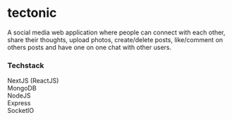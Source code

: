 # tectonic

A social media web application where people can connect with each other, share their thoughts, upload photos, create/delete posts, like/comment on others posts and have one on one chat with other users.

### Techstack

NextJS (ReactJS)                                                                                                                                                                   
MongoDB                                                                                                                                                                            
NodeJS                                                                                                                                                                             
Express                                                                                                                                                                           
SocketIO
